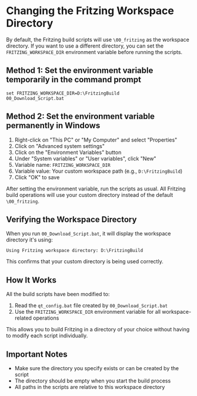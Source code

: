 # Changing the Fritzing Workspace Directory

By default, the Fritzing build scripts will use `\00_fritzing` as the workspace directory. If you want to use a different directory, you can set the `FRITZING_WORKSPACE_DIR` environment variable before running the scripts.

## Method 1: Set the environment variable temporarily in the command prompt

```
set FRITZING_WORKSPACE_DIR=D:\FritzingBuild
00_Download_Script.bat
```

## Method 2: Set the environment variable permanently in Windows

1. Right-click on "This PC" or "My Computer" and select "Properties"
2. Click on "Advanced system settings"
3. Click on the "Environment Variables" button
4. Under "System variables" or "User variables", click "New"
5. Variable name: `FRITZING_WORKSPACE_DIR`
6. Variable value: Your custom workspace path (e.g., `D:\FritzingBuild`)
7. Click "OK" to save

After setting the environment variable, run the scripts as usual. All Fritzing build operations will use your custom directory instead of the default `\00_fritzing`.

## Verifying the Workspace Directory

When you run `00_Download_Script.bat`, it will display the workspace directory it's using:

```
Using Fritzing workspace directory: D:\FritzingBuild
```

This confirms that your custom directory is being used correctly.

## How It Works

All the build scripts have been modified to:

1. Read the `qt_config.bat` file created by `00_Download_Script.bat`
2. Use the `FRITZING_WORKSPACE_DIR` environment variable for all workspace-related operations

This allows you to build Fritzing in a directory of your choice without having to modify each script individually.

## Important Notes

- Make sure the directory you specify exists or can be created by the script
- The directory should be empty when you start the build process
- All paths in the scripts are relative to this workspace directory
